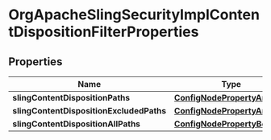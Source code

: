 

# OrgApacheSlingSecurityImplContentDispositionFilterProperties

## Properties

Name | Type | Description | Notes
------------ | ------------- | ------------- | -------------
**slingContentDispositionPaths** | [**ConfigNodePropertyArray**](ConfigNodePropertyArray.md) |  |  [optional]
**slingContentDispositionExcludedPaths** | [**ConfigNodePropertyArray**](ConfigNodePropertyArray.md) |  |  [optional]
**slingContentDispositionAllPaths** | [**ConfigNodePropertyBoolean**](ConfigNodePropertyBoolean.md) |  |  [optional]



